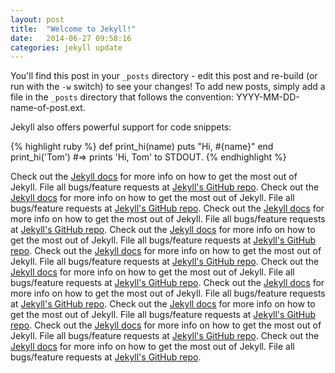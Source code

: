 ```yaml
---
layout: post
title:  "Welcome to Jekyll!"
date:   2014-06-27 09:58:16
categories: jekyll update
---
```


You'll find this post in your `_posts` directory - edit this post and re-build (or run with the `-w` switch) to see your changes!
To add new posts, simply add a file in the `_posts` directory that follows the convention: YYYY-MM-DD-name-of-post.ext.

Jekyll also offers powerful support for code snippets:

{% highlight ruby %}
def print_hi(name)
  puts "Hi, #{name}"
end
print_hi('Tom')
#=> prints 'Hi, Tom' to STDOUT.
{% endhighlight %}

Check out the [Jekyll docs][jekyll] for more info on how to get the most out of Jekyll. File all bugs/feature requests at [Jekyll's GitHub repo][jekyll-gh].
Check out the [Jekyll docs][jekyll] for more info on how to get the most out of Jekyll. File all bugs/feature requests at [Jekyll's GitHub repo][jekyll-gh].
Check out the [Jekyll docs][jekyll] for more info on how to get the most out of Jekyll. File all bugs/feature requests at [Jekyll's GitHub repo][jekyll-gh].
Check out the [Jekyll docs][jekyll] for more info on how to get the most out of Jekyll. File all bugs/feature requests at [Jekyll's GitHub repo][jekyll-gh].
Check out the [Jekyll docs][jekyll] for more info on how to get the most out of Jekyll. File all bugs/feature requests at [Jekyll's GitHub repo][jekyll-gh].
Check out the [Jekyll docs][jekyll] for more info on how to get the most out of Jekyll. File all bugs/feature requests at [Jekyll's GitHub repo][jekyll-gh].
Check out the [Jekyll docs][jekyll] for more info on how to get the most out of Jekyll. File all bugs/feature requests at [Jekyll's GitHub repo][jekyll-gh].
Check out the [Jekyll docs][jekyll] for more info on how to get the most out of Jekyll. File all bugs/feature requests at [Jekyll's GitHub repo][jekyll-gh].
Check out the [Jekyll docs][jekyll] for more info on how to get the most out of Jekyll. File all bugs/feature requests at [Jekyll's GitHub repo][jekyll-gh].
Check out the [Jekyll docs][jekyll] for more info on how to get the most out of Jekyll. File all bugs/feature requests at [Jekyll's GitHub repo][jekyll-gh].

[jekyll-gh]: https://github.com/jekyll/jekyll
[jekyll]:    http://jekyllrb.com
